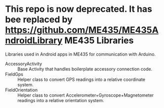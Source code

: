 This repo is now deprecated.  It has bee replaced by https://github.com/ME435/ME435AndroidLibrary
ME435 Libraries
==========

Libraries used in Android apps in ME435 for communication with Arduino.
<dl>
<dt>AccessoryActivity</dt>
<dd>Base Activity that handles boilerplate accessory connection code.</dd>
<dt>FieldGps</dt>
<dd>Helper class to convert GPS readings into a relative coordinate system.</dd>
<dt>FieldOrientation</dt>
<dd>Helper class to convert Accelerometer+Gyroscope+Magnetometer readings into a relative orientation system.</dd>
</dl>

